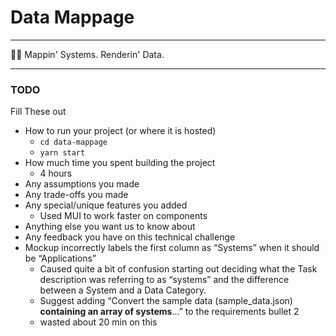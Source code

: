 # Data Mappage

----------------------- ------------------------------------
💁‍♂️                      Mappin' Systems. Renderin' Data.

------------------------------------------------------------

### TODO
Fill These out

- How to run your project (or where it is hosted)
  - `cd data-mappage`
  - `yarn start`
- How much time you spent building the project
  - 4 hours
- Any assumptions you made
- Any trade-offs you made
- Any special/unique features you added
  - Used MUI to work faster on components
- Anything else you want us to know about
- Any feedback you have on this technical challenge
- Mockup incorrectly labels the first column as “Systems” when it should be “Applications”
  - Caused quite a bit of confusion starting out deciding what the Task description was referring to as “systems” and the difference between a System and a Data Category.
  - Suggest adding “Convert the sample data (sample_data.json) **containing an array of systems**…” to the requirements bullet 2
  - wasted about 20 min on this
